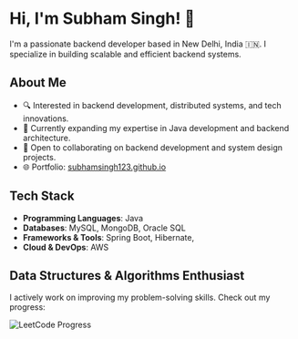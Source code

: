 # Hi, I'm Subham Singh! 👋  

I'm a passionate backend developer based in New Delhi, India 🇮🇳. I specialize in building scalable and efficient backend systems.  

## About Me  
- 🔍 Interested in backend development, distributed systems, and tech innovations.  
- 📖 Currently expanding my expertise in Java development and backend architecture.  
- 🤝 Open to collaborating on backend development and system design projects.  
- 🌐 Portfolio: [subhamsingh123.github.io](https://subhamsingh123.github.io/)  

## Tech Stack  
- **Programming Languages**: Java  
- **Databases**: MySQL, MongoDB, Oracle SQL
- **Frameworks & Tools**: Spring Boot, Hibernate, 
- **Cloud & DevOps**: AWS  
<!---
subhamsingh123/subhamsingh123 is a ✨ special ✨ repository because its `README.md` (this file) appears on your GitHub profile.
You can click the Preview link to take a look at your changes.
--->

## Data Structures & Algorithms Enthusiast  
I actively work on improving my problem-solving skills. Check out my progress:  

![LeetCode Progress](https://leetcard.jacoblin.cool/alexus78?ext=heatmap)  

